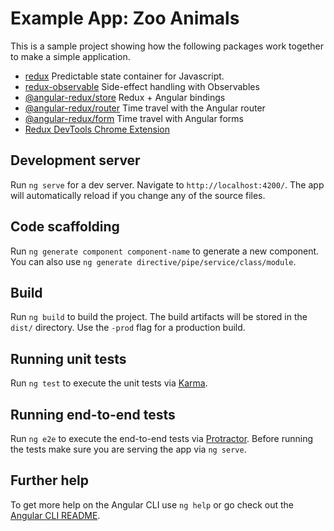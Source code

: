 # Example App: Zoo Animals

This is a sample project showing how the following packages work together to make a simple
application.

- [redux](https://github.com/reactjs/redux) Predictable state container for Javascript.
- [redux-observable](https://github.com/redux-observable/redux-observable) Side-effect handling with Observables
- [@angular-redux/store](/packages/store) Redux + Angular bindings
- [@angular-redux/router](/packages/router) Time travel with the Angular router
- [@angular-redux/form](/packages/form) Time travel with Angular forms
- [Redux DevTools Chrome Extension](https://github.com/zalmoxisus/redux-devtools-extension)

## Development server

Run `ng serve` for a dev server. Navigate to `http://localhost:4200/`. The app will automatically reload if you change any of the source files.

## Code scaffolding

Run `ng generate component component-name` to generate a new component. You can also use `ng generate directive/pipe/service/class/module`.

## Build

Run `ng build` to build the project. The build artifacts will be stored in the `dist/` directory. Use the `-prod` flag for a production build.

## Running unit tests

Run `ng test` to execute the unit tests via [Karma](https://karma-runner.github.io).

## Running end-to-end tests

Run `ng e2e` to execute the end-to-end tests via [Protractor](http://www.protractortest.org/).
Before running the tests make sure you are serving the app via `ng serve`.

## Further help

To get more help on the Angular CLI use `ng help` or go check out the [Angular CLI README](https://github.com/angular/angular-cli/blob/master/README.md).
